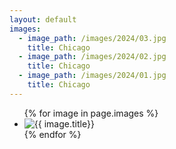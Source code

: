 ```yaml
---
layout: default
images:
  - image_path: /images/2024/03.jpg
    title: Chicago
  - image_path: /images/2024/02.jpg
    title: Chicago
  - image_path: /images/2024/01.jpg
    title: Chicago
---
```

<div class="gallery-wrapper">
  <ul class="gallery">
      {% for image in page.images %}
        <li>
          <img src="{{ image.image_path }}" alt="{{ image.title}}"/>
        </li>
      {% endfor %}
  </ul>
</div>